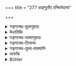 +++
title = "277 अङ्गुलीर् ग्रन्थिभेदस्य"

+++

<details><summary>गङ्गानथ-मूलानुवादः</summary>

If thieves commit thefts at night, after breaking into a house, the king shall cut off their hands and have them impaled on a pointed stake;—(276) on the first conviction he should have two fingers of the cut-purse amputated; on the second a hand and a foot; and on the third he should be put to death.—(277)
</details>

<details><summary>मेधातिथिः</summary>

ग्रन्थिं भिनत्तीति **ग्रन्थिभेदः** । भेदनं मोक्षो ग्रन्थेः, वस्त्रप्रान्तादौ ग्रन्थिः । यद् वा यद् द्रव्यं गृहीतं तत् केनचिच् छलेन ग्रन्थिम् अवमोच्य ये निनीषन्ति ते **ग्रन्थिभेदाः** । तेषां प्रथमायां प्रवृत्ताव् अङ्गुलीनां छेदः, द्वितीयस्यां प्रवृत्तौ हस्तचरणयोः, तृतीयस्यां मारनम् ॥ ९.२७७ ॥
</details>

<details><summary>गङ्गानथ-भाष्यानुवादः</summary>

**(verses 9.276-277)**

‘*Cut-purse*’—one who cuts out a purse; *i.e*., the opening of knots or bundles of cloth. Or the name ‘cut-purse’ may apply to those persons who are bent upon slinking away, on some pretext, with the property that has been stolen,—after loosening the knots with which he may have been bound.

When such a man has been detected in doing this for the first time, his fingers shall be cut off; on the second occasion a hand and a foot; and on the third, he shall suffer death.—(276-277)
</details>

<details><summary>गङ्गानथ-टिप्पन्यः</summary>

**(verse 9.276)**

This verse is quoted in *Mitākṣarā* (2. 275), as illustrating the principle that the severity of the penalty is to be determined by the seriousness of the offence;—in *Aparārka* (p. 845), which explains the meaning to be that the nails are to he fixed on the points where the two hands have been cut off;—in *Vivādaratnākara* (p. 316), which adds that when construed with ‘*śūle niveśayet*’, ‘*teṣām*’ is to be taken as ‘*tān*’;—in *Vivādacintāmaṇi* (Calcutta, p. 86);—and in *Vīramitrodaya* (Vyavahāra 151b).

**(verse 9.277)**

‘*Aṅgulīḥ*’—Rāghavānanda reads ‘*aṅgulī*’ (Dual) and explains that the thumb and the index-finger are meant;—the same view is held by Kullūka also;—according to Nandana, the ‘two fingers’ are the index and the middle fingers,—Medhātithi adopts the reading in the plural.

This verse is quoted in *Vivādaratnākara* (p. 321), which reads ‘*aṅgulī*’ (Dual) and explains it as the thumb and the index finger;—‘*graha*’, detection;—in *Parāśaramādhava* (Vyavahāra, p. 302), which explains the ‘two fingers’ as the thumb and the index finger;—in
*Aparārka* (p. 845);—in *Mitākṣarā* (2. 274) to the effect that a
pickpocket detected thrice should be put to death;—in *Vivādacintāmaṇi* (Calcutta, p. 87), which adds the following explanations—‘If one is detected in untying cattle for stealing it, then, if it is the first offence of its kind, his fingers should be cut off, in the second offence, his hands and feet, and in the third, death-penalty is to be inflicted;—and in *Nṛṣiṃhaprasāda* (Vyavahāra 42b).
</details>

<details><summary>गङ्गानथ-तुल्य-वाक्यानि</summary>

**(verse 9.276)**

*Yājñavalkya* (2.270).—‘The thief should he made to restore the stolen
goods and to suffer various forms of corporal punishment.’

*Vyāsa* (Vivādaratnākara, p. 316).—‘If a man cuts a hole in the wall and
steals wealth, he should be made to restore to the owner the stolen goods and should then be impaled.’

**(verse 9.277)**

*Viṣṇu* (5.136).—‘Cut-purses shall lose one hand.’

*Yāñjavalkya* (2.274).—‘The pick-pocket and the cut-purse should be
deprived of their picking fingers (thumb and index), for the first offence; on the second they should be deprived of one hand and one foot.’

*Vyāsa* (Vivādaratnākara, p. 321).—‘The pick-pocket and the cut-purse
should be deprived of their picking fingers.’

*Nārada* (Do., p. 322).—‘For the first offence, cut-purses shall have
the thumb and the index finger cut off; for the

second, the remaining fingers shall be cut off; and for the third, he shall be put to death.’
</details>

<details><summary>भारुचिः</summary>

कृतनिग्रहस्यापि निग्रहोपदेशश् छिन्नहस्तचरणो ऽपि पुनः केनचिद् उपायान्तरेण चौर्यम् आसेवतः ॥ ९.२७७ ॥
</details>

<details><summary>Bühler</summary>

277	On the first conviction, let him cause two fingers of a cut-purse to be amputated; on the second, one hand and one foot; on the third, he shall suffer death.
</details>
